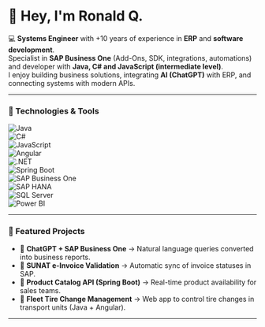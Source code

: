 # 👋 Hey, I'm Ronald Q.

💻 **Systems Engineer** with +10 years of experience in **ERP** and **software development**.  
Specialist in **SAP Business One** (Add-Ons, SDK, integrations, automations) and developer with **Java, C# and JavaScript (intermediate level)**.  
I enjoy building business solutions, integrating **AI (ChatGPT)** with ERP, and connecting systems with modern APIs.  

---

### 🔧 Technologies & Tools
![Java](https://img.shields.io/badge/Java-ED8B00?style=for-the-badge&logo=java&logoColor=white)  
![C#](https://img.shields.io/badge/C%23-239120?style=for-the-badge&logo=c-sharp&logoColor=white)  
![JavaScript](https://img.shields.io/badge/JavaScript-F7DF1E?style=for-the-badge&logo=javascript&logoColor=black)  
![Angular](https://img.shields.io/badge/Angular-DD0031?style=for-the-badge&logo=angular&logoColor=white)  
![.NET](https://img.shields.io/badge/.NET-512BD4?style=for-the-badge&logo=dotnet&logoColor=white)  
![Spring Boot](https://img.shields.io/badge/Spring%20Boot-6DB33F?style=for-the-badge&logo=springboot&logoColor=white)  
![SAP Business One](https://img.shields.io/badge/SAP%20Business%20One-0FAAFF?style=for-the-badge&logo=sap&logoColor=white)  
![SAP HANA](https://img.shields.io/badge/SAP%20HANA-003366?style=for-the-badge&logo=sap&logoColor=white)  
![SQL Server](https://img.shields.io/badge/SQL%20Server-CC2927?style=for-the-badge&logo=microsoftsqlserver&logoColor=white)  
![Power BI](https://img.shields.io/badge/Power%20BI-F2C811?style=for-the-badge&logo=powerbi&logoColor=black)  

---

### 🌟 Featured Projects
- 🤖 **ChatGPT + SAP Business One** → Natural language queries converted into business reports.  
- 🧾 **SUNAT e-Invoice Validation** → Automatic sync of invoice statuses in SAP.  
- 🔄 **Product Catalog API (Spring Boot)** → Real-time product availability for sales teams.  
- 🚚 **Fleet Tire Change Management** → Web app to control tire changes in transport units (Java + Angular).  

---
